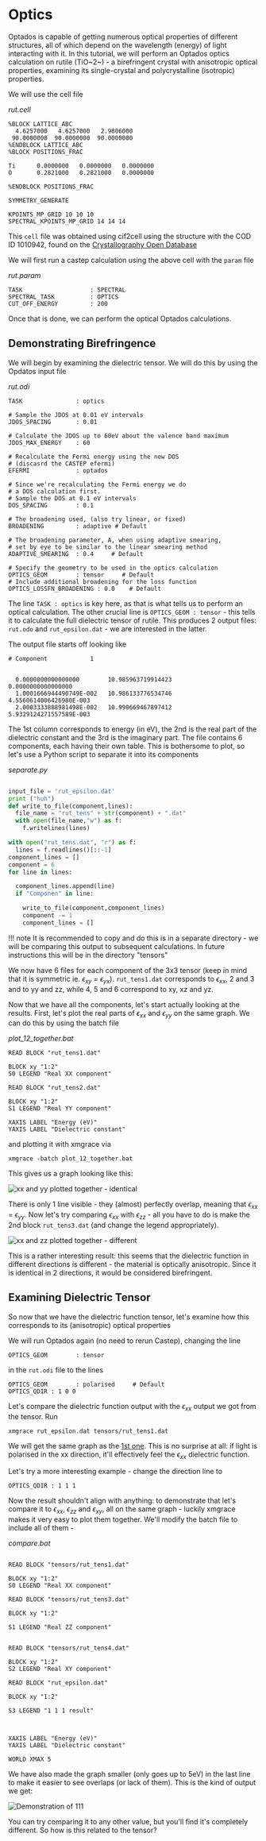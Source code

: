 # Optics

Optados is capable of getting numerous optical properties of different structures, all of which depend on the wavelength (energy) of light interacting with it. In this tutorial, we will perform an Optados optics calculation on rutile (TiO~2~) - a birefringent crystal with anisotropic optical properties, examining its single-crystal and polycrystalline (isotropic) properties.

We will use the cell file

*rut.cell*

```
%BLOCK LATTICE_ABC
  4.6257000   4.6257000   2.9806000
 90.0000000  90.0000000  90.0000000
%ENDBLOCK LATTICE_ABC
%BLOCK POSITIONS_FRAC

Ti      0.0000000   0.0000000   0.0000000
O       0.2821000   0.2821000   0.0000000

%ENDBLOCK POSITIONS_FRAC

SYMMETRY_GENERATE

KPOINTS_MP_GRID 10 10 10
SPECTRAL_KPOINTS_MP_GRID 14 14 14
```

This `cell` file was obtained using cif2cell using the structure with the COD ID 1010942, found on the [Crystallography Open Database](www.crystallography.net)

We will first run a castep calculation using the above cell with the `param` file

*rut.param*

```
TASK                   : SPECTRAL
SPECTRAL_TASK          : OPTICS
CUT_OFF_ENERGY         : 200
```

Once that is done, we can perform the optical Optados calculations.

## Demonstrating Birefringence

We will begin by examining the dielectric tensor. We will do this by using the Opdatos input file

*rut.odi*

```
TASK               : optics

# Sample the JDOS at 0.01 eV intervals
JDOS_SPACING       : 0.01

# Calculate the JDOS up to 60eV about the valence band maximum
JDOS_MAX_ENERGY    : 60

# Recalculate the Fermi energy using the new DOS
# (discasrd the CASTEP efermi)
EFERMI             : optados

# Since we're recalculating the Fermi energy we do
# a DOS calculation first.
# Sample the DOS at 0.1 eV intervals
DOS_SPACING        : 0.1

# The broadening used, (also try linear, or fixed)
BROADENING         : adaptive # Default

# The broadening parameter, A, when using adaptive smearing,
# set by eye to be similar to the linear smearing method
ADAPTIVE_SMEARING  : 0.4     # Default

# Specify the geometry to be used in the optics calculation
OPTICS_GEOM        : tensor     # Default
# Include additional broadening for the loss function
OPTICS_LOSSFN_BROADENING : 0.0    # Default
```

The line `TASK : optics` is key here, as that is what tells us to perform an optical calculation. The other crucial line is `OPTICS_GEOM : tensor` - this tells it to calculate the full dielectric tensor of rutile. This produces 2 output files: `rut.odo` and `rut_epsilon.dat` - we are interested in the latter.

The output file starts off looking like

```
# Component            1


  0.0000000000000000        10.985963719914423        0.0000000000000000     
  1.0001666944490749E-002   10.986133776534746        4.5560614006426980E-003
  2.0003333888981498E-002   10.990669467897412        5.9329124271557589E-003
```
The 1st column corresponds to energy (in eV), the 2nd is the real part of the dielectric constant and the 3rd is the imaginary part. The file contains 6 components, each having their own table. This is bothersome to plot, so let's use a Python script to separate it into its components

*separate.py*

```python

input_file = 'rut_epsilon.dat'
print ("huh")
def write_to_file(component,lines):
  file_name = "rut_tens" + str(component) + ".dat"
  with open(file_name,"w") as f:
    f.writelines(lines)

with open("rut_tens.dat", "r") as f:
  lines = f.readlines()[::-1]
component_lines = []
component = 6
for line in lines:

  component_lines.append(line)
  if "Componen" in line:

    write_to_file(component,component_lines)
    component -= 1
    component_lines = []
```

!!! note
    It is recommended to copy and do this is in a separate directory - we will be comparing this output to subsequent calculations. In future instructions this will be in the directory "tensors"

We now have 6 files for each component of the 3x3 tensor (keep in mind that it is symmetric ie. $\epsilon_{xy}$ = $\epsilon_{yx}$). `rut_tens1.dat` corresponds to  $\epsilon_{xx}$, 2 and 3 and to yy and zz, while 4, 5 and 6 correspond to xy, xz and yz.

Now that we have all the components, let's start actually looking at the results. First, let's plot the real parts of $\epsilon_{xx}$ and $\epsilon_{yy}$ on the same graph. We can do this by using the batch file

*plot_12_together.bat*
```
READ BLOCK "rut_tens1.dat"

BLOCK xy "1:2"
S0 LEGEND "Real XX component"

READ BLOCK "rut_tens2.dat"

BLOCK xy "1:2"
S1 LEGEND "Real YY component"

XAXIS LABEL "Energy (eV)"
YAXIS LABEL "Dielectric constant"

```

and plotting it with xmgrace via

`xmgrace -batch plot_12_together.bat`

This gives us a graph looking like this:

<a id="1_2_together"></a>
![xx and yy plotted together - identical](1_2_together.png)

There is only 1 line visible - they (almost) perfectly overlap, meaning that $\epsilon_{xx}$ = $\epsilon_{yy}$. Now let's try comparing $\epsilon_{xx}$ with $\epsilon_{zz}$ - all you have to do is make the 2nd block `rut_tens3.dat` (and change the legend appropriately).

![xx and zz plotted together - different](1_3_together.png)

This is a rather interesting result: this seems that the dielectric function in different directions is different - the material is optically anisotropic. Since it is identical in 2 directions, it would be considered birefringent.

## Examining Dielectric Tensor

So now that we have the dielectric function tensor, let's examine how this corresponds to its (anisotropic) optical properties

We will run Optados again (no need to rerun Castep), changing the line

```
OPTICS_GEOM        : tensor    
```

in the `rut.odi` file to the lines

```
OPTICS_GEOM        : polarised     # Default
OPTICS_QDIR : 1 0 0
```

Let's compare the dielectric function output with the $\epsilon_{xx}$ output we got from the tensor. Run

`xmgrace rut_epsilon.dat tensors/rut_tens1.dat`

We will get the same graph as the [1st one](Optics_ram.md#1_2_together). This is no surprise at all: if light is polarised in the xx direction, it'll effectively feel the $\epsilon_{xx}$ dielectric function.

Let's try a more interesting example - change the direction line to

`OPTICS_QDIR : 1 1 1`

Now the result shouldn't align with anything: to demonstrate that let's compare it to $\epsilon_{xx}$, $\epsilon_{zz}$ and $\epsilon_{xy}$, all on the same graph - luckily xmgrace makes it very easy to plot them together. We'll modify the batch file to include all of them -

*compare.bat*
```

READ BLOCK "tensors/rut_tens1.dat"

BLOCK xy "1:2"
S0 LEGEND "Real XX component"

READ BLOCK "tensors/rut_tens3.dat"

BLOCK xy "1:2"

S1 LEGEND "Real ZZ component"


READ BLOCK "tensors/rut_tens4.dat"

BLOCK xy "1:2"
S2 LEGEND "Real XY component"

READ BLOCK "rut_epsilon.dat"

BLOCK xy "1:2"

S3 LEGEND "1 1 1 result"



XAXIS LABEL "Energy (eV)"
YAXIS LABEL "Dielectric constant"

WORLD XMAX 5
```

We have also made the graph smaller (only goes up to 5eV) in the last line to make it easier to see overlaps (or lack of them). This is the kind of output we get:

![Demonstration of 111](111_comparison.png)

You can try comparing it to any other value, but you'll find it's completely different. So how is this related to the tensor? 
